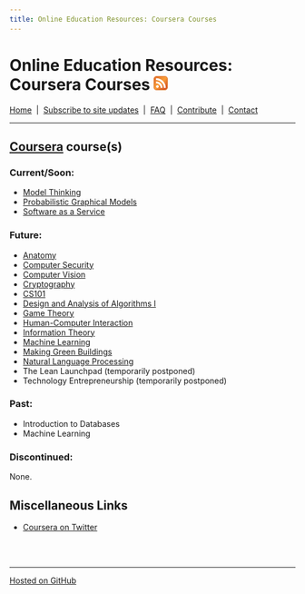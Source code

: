 ```yaml
---
title: Online Education Resources: Coursera Courses
---
```


# Online Education Resources: Coursera Courses <a href=""><img src="https://github.com/amberj/online-edu-resources/raw/gh-pages/feed-icon.png" alt="RSS Feed" /></a>
[Home](http://amberj.github.com/online-edu-resources/ "Online Educational Resources: Home") &nbsp;|&nbsp; [Subscribe to site updates](http://amberj.github.com/online-edu-resources/subscribe.html "Online Educational Resources: Subscribe to site updates") &nbsp;|&nbsp; [FAQ](http://amberj.github.com/online-edu-resources/faq.html "Online Educational Resources: FAQ") &nbsp;|&nbsp; [Contribute](http://amberj.github.com/online-edu-resources/contribute.html "Online Educational Reqources: Contribute") &nbsp;|&nbsp; [Contact](http://amberj.github.com/online-edu-resources/contact.html "Online Educational Resources: Contact")<br />

<hr />

## [Coursera](http://www.coursera.org/ "Coursera") course(s)
### Current/Soon:
* [Model Thinking](http://amberj.github.com/online-edu-resources/coursera/modelthinker)
* [Probabilistic Graphical Models](http://amberj.github.com/online-edu-resources/coursera/pgm)
* [Software as a Service](http://amberj.github.com/online-edu-resources/coursera/saas)

### Future:
* [Anatomy](http://amberj.github.com/online-edu-resources/coursera/anatomy)
* [Computer Security](http://amberj.github.com/online-edu-resources/coursera/security)
* [Computer Vision](http://amberj.github.com/online-edu-resources/coursera/vision)
* [Cryptography](http://amberj.github.com/online-edu-resources/coursera/crypto)
* [CS101](http://amberj.github.com/online-edu-resources/coursera/cs101)
* [Design and Analysis of Algorithms I](http://amberj.github.com/online-edu-resources/coursera/algo)
* [Game Theory](http://amberj.github.com/online-edu-resources/coursera/game-theory)
* [Human-Computer Interaction](http://amberj.github.com/online-edu-resources/coursera/hci)
* [Information Theory](http://amberj.github.com/online-edu-resources/coursera/infotheory)
* [Machine Learning](http://amberj.github.com/online-edu-resources/coursera/ml)
* [Making Green Buildings](http://amberj.github.com/online-edu-resources/coursera/greenbuilding)
* [Natural Language Processing](http://amberj.github.com/online-edu-resources/coursera/nlp)
* The Lean Launchpad (temporarily postponed)
* Technology Entrepreneurship (temporarily postponed)

### Past:
* Introduction to Databases
* Machine Learning

### Discontinued:
None.

## Miscellaneous Links
* [Coursera on Twitter](https://twitter.com/#!/coursera/)

<br /><br />
<hr />

[Hosted on GitHub](https://github.com/amberj/online-edu-resources "online-edu-resources on GitHub")
